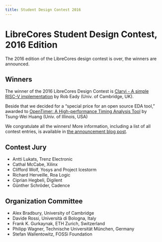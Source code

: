 ```yaml
---
title: Student Design Contest 2016
---
```

LibreCores Student Design Contest, 2016 Edition
================================================

The 2016 edition of the LibreCores design contest is over, the winners are announced.

## Winners
The winner of the 2016 LibreCores Design Contest is
[Clarvi - A simple RISC-V implementation](https://github.com/ucam-comparch/clarvi) by Rob Eady (Univ. of Cambridge, UK).

Beside that we decided for a “special price for an open source EDA tool,” awarded to
[OpenTimer: A High-performance Timing Analysis Tool](http://web.engr.illinois.edu/~thuang19/software/timer/OpenTimer.html) by Tsung-Wei Huang (Univ. of Illinois, USA)

We congratulate all the winners! More information, including a list of all contest entries, is available in [the announcement blog post](http://fossi-foundation.org/2016/10/13/designcontest).

## Contest Jury

* Antti Lukats, Trenz Electronic
* Cathal McCabe, Xilinx
* Clifford Wolf, Yosys and Project Icestorm
* Richard Herveille, Roa Logic
* Ciprian Hegbeli, Digilent
* Günther Schröder, Cadence

## Organization Committee

* Alex Bradbury, University of Cambridge
* Davide Rossi, Università di Bologna, Italy
* Frank K. Gurkaynak, ETH Zurich, Switzerland
* Philipp Wagner, Technische Universität München, Germany
* Stefan Wallentowitz, FOSSi Foundation
